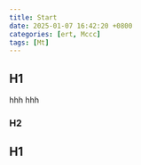```yaml
---
title: Start
date: 2025-01-07 16:42:20 +0800
categories: [ert, Mccc]
tags: [Mt]
---
```

## H1

hhh
hhh

### H2

## H1

